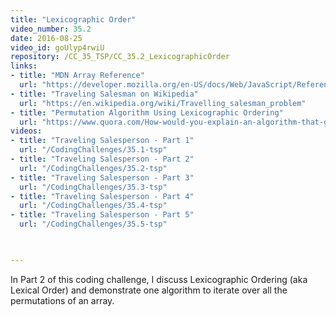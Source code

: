 ```yaml
---
title: "Lexicographic Order"
video_number: 35.2
date: 2016-08-25
video_id: goUlyp4rwiU
repository: /CC_35_TSP/CC_35.2_LexicographicOrder
links:
- title: "MDN Array Reference"  
  url: "https://developer.mozilla.org/en-US/docs/Web/JavaScript/Reference/Global_Objects/Array"
- title: "Traveling Salesman on Wikipedia"  
  url: "https://en.wikipedia.org/wiki/Travelling_salesman_problem"
- title: "Permutation Algorithm Using Lexicographic Ordering"  
  url: "https://www.quora.com/How-would-you-explain-an-algorithm-that-generates-permutations-using-lexicographic-ordering"
videos:
- title: "Traveling Salesperson - Part 1"
  url: "/CodingChallenges/35.1-tsp"  
- title: "Traveling Salesperson - Part 2"
  url: "/CodingChallenges/35.2-tsp"
- title: "Traveling Salesperson - Part 3"
  url: "/CodingChallenges/35.3-tsp"
- title: "Traveling Salesperson - Part 4"
  url: "/CodingChallenges/35.4-tsp"
- title: "Traveling Salesperson - Part 5"
  url: "/CodingChallenges/35.5-tsp"


  
---
```


In Part 2 of this coding challenge, I discuss Lexicographic Ordering (aka Lexical Order) and demonstrate one algorithm to iterate over all the permutations of an array.

